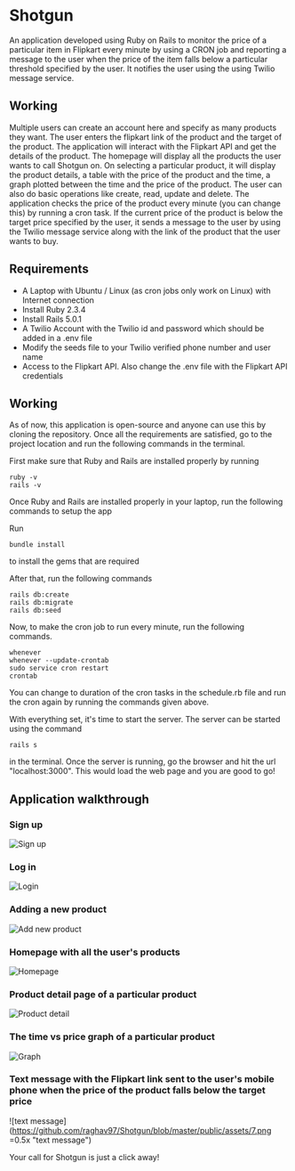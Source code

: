 # Shotgun

An application developed using Ruby on Rails to monitor the price of a particular item in Flipkart every minute by using a CRON job and reporting a message to the user when the price of the item falls below a particular threshold specified by the user. It notifies the user using the using Twilio message service.

## Working

Multiple users can create an account here and specify as many products they want. The user enters the flipkart link of the product and the target of the product. The application will interact with the Flipkart API and get the details of the product. The homepage will display all the products the user wants to call Shotgun on. On selecting a particular product, it will display the product details, a table with the price of the product and the time, a graph plotted between the time and the price of the product. The user can also do basic operations like create, read, update and delete. The application checks the price of the product every minute (you can change this) by running a cron task. If the current price of the product is below the target price specified by the user, it sends a message to the user by using the Twilio message service along with the link of the product that the user wants to buy.

## Requirements

* A Laptop with Ubuntu / Linux (as cron jobs only work on Linux) with Internet connection
* Install Ruby 2.3.4
* Install Rails 5.0.1
* A Twilio Account with the Twilio id and password which should be added in a .env file
* Modify the seeds file to your Twilio verified phone number and user name
* Access to the Flipkart API. Also change the .env file with the Flipkart API credentials

## Working


As of now, this application is open-source and anyone can use this by cloning the repository.
Once all the requirements are satisfied, go to the project location and run the following commands in the terminal.

First make sure that Ruby and Rails are installed properly by running

```
ruby -v
rails -v
```

Once Ruby and Rails are installed properly in your laptop, run the following commands to setup the app

Run
```
bundle install
```
to install the gems that are required

After that, run the following commands

```
rails db:create
rails db:migrate
rails db:seed
```

Now, to make the cron job to run every minute, run the following commands.

```
whenever
whenever --update-crontab
sudo service cron restart
crontab
```
You can change to duration of the cron tasks in the schedule.rb file and run the cron again by running the commands given above.

With everything set, it's time to start the server. The server can be started using the command

```
rails s
``` 

in the terminal. Once the server is running, go the browser and hit the url "localhost:3000". This would load the web page and you are good to go!


## Application walkthrough

### Sign up
![Sign up](https://github.com/raghav97/Shotgun/blob/master/public/assets/1.png "Sign up")



### Log in
![Login](https://github.com/raghav97/Shotgun/blob/master/public/assets/2.png "Login")



### Adding a new product
![Add new product](https://github.com/raghav97/Shotgun/blob/master/public/assets/6.png "Add new product")



### Homepage with all the user's products
![Homepage](https://github.com/raghav97/Shotgun/blob/master/public/assets/3.png "Homepage")



### Product detail page of a particular product
![Product detail](https://github.com/raghav97/Shotgun/blob/master/public/assets/4.png "Product detail")



### The time vs price graph of a particular product
![Graph](https://github.com/raghav97/Shotgun/blob/master/public/assets/5.png "Graph")



### Text message with the Flipkart link sent to the user's mobile phone when the price of the product falls below the target price

![text message](https://github.com/raghav97/Shotgun/blob/master/public/assets/7.png =0.5x "text message")

Your call for Shotgun is just a click away!
